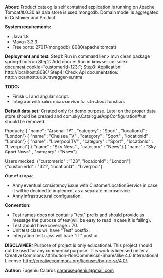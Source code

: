 <b>About:</b>
Product catalog is self contained application is running on Apache Tomcat/8.0.30 as data store is used mongodb.
Domain model is aggregated in Customer and Product.

<b>System requirements:</b>
 - Java 1.8
 - Maven 3.3.3
 - Free ports: 27017(mongodb), 8080(apache tomcat)

<b>Deployment and test:</b>
 Step1: Run in command lien> mvn clean package spring-boot:run
 Step2: Add cookie: Run in browser console> document.cookie="customerId=123;";
 Step3: Application: http://localhost:8080/
 Step4: Check Api documentation: http://localhost:8080/swagger-ui.html

<b>TODO:</b>
 - Finish UI and angular script.
 - Integrate with sales microservice for checkout function.

<b>Default data set:</b>
Created only for demo purpose. Later on the proper data store should be created and com.sky.CatalogueAppConfiguration#run should be removed.

Products:
{ "name" : "Arsenal TV" , "category" : "Sport" , "locationId" : "London"}
{ "name" : "Chelsea TV" , "category" : "Sport" , "locationId" : "London"}
{ "name" : "Liverpool TV" , "category" : "Sport" , "locationId" : "Liverpool"}
{ "name" : "Sky News" , "category" : "News"}
{ "name" : "Sky Sport News" , "category" : "News"}

Users mocked:
 {"customerId" : "123", "locationId" :  "London"}
 {"customerId" : "321", "locationId" :  "Liverpool"}

<b>Out of scope:</b>
 - Anny eventual consistency issue with CustomerLocationService in case it will be decided to implement as a separate microservice.
 - Anny infrastructural configuration.

<b>Convention:</b>
 - Test names does not contains "test" prefix and should provide as message the purpose of test(will be easy to read in case it is failing).
 - Test should have coverage > 70.
 - Unit test class will have "Test" postfix.
 - Integration test class will have "IT" postfix.

<b>DISCLAIMER:</b>
Purpose of project is only educational.
This project should not be used for any commercial purpose.
This work is licensed under a Creative Commons Attribution-NonCommercial-ShareAlike 4.0 International License.
http://creativecommons.org/licenses/by-nc-sa/4.0/.

<b>Author:</b>
Eugeniu Cararus
cararuseugeniu@gmail.com
